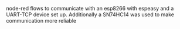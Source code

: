node-red flows to communicate with an esp8266 with espeasy and a UART-TCP device set up.
Additionally a SN74HC14 was used to make communication more reliable